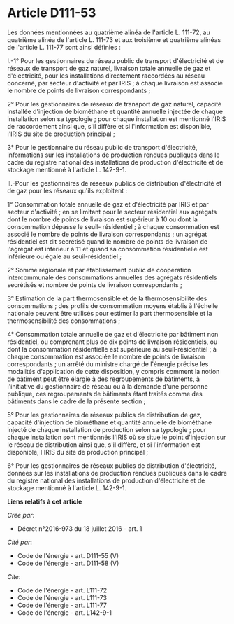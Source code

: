 # Article D111-53

Les données mentionnées au quatrième alinéa de l'article L. 111-72, au quatrième alinéa de l'article L. 111-73 et aux
troisième et quatrième alinéas de l'article L. 111-77 sont ainsi définies : 

I.-1° Pour les gestionnaires du réseau public de transport d'électricité et de réseaux de transport de gaz naturel, livraison
totale annuelle de gaz et d'électricité, pour les installations directement raccordées au réseau concerné, par secteur
d'activité et par IRIS ; à chaque livraison est associé le nombre de points de livraison correspondants ; 

2° Pour les gestionnaires de réseaux de transport de gaz naturel, capacité installée d'injection de biométhane et quantité
annuelle injectée de chaque installation selon sa typologie ; pour chaque installation est mentionné l'IRIS de raccordement
ainsi que, s'il diffère et si l'information est disponible, l'IRIS du site de production principal ; 

3° Pour le gestionnaire du réseau public de transport d'électricité, informations sur les installations de production rendues
publiques dans le cadre du registre national des installations de production d'électricité et de stockage mentionné à
l'article L. 142-9-1. 

II.-Pour les gestionnaires de réseaux publics de distribution d'électricité et de gaz pour les réseaux qu'ils exploitent : 

1° Consommation totale annuelle de gaz et d'électricité par IRIS et par secteur d'activité ; en se limitant pour le secteur
résidentiel aux agrégats dont le nombre de points de livraison est supérieur à 10 ou dont la consommation dépasse le seuil-
résidentiel ; à chaque consommation est associé le nombre de points de livraison correspondants ; un agrégat résidentiel est
dit secrétisé quand le nombre de points de livraison de l'agrégat est inférieur à 11 et quand sa consommation résidentielle
est inférieure ou égale au seuil-résidentiel ; 

2° Somme régionale et par établissement public de coopération intercommunale des consommations annuelles des agrégats
résidentiels secrétisés et nombre de points de livraison correspondants ; 

3° Estimation de la part thermosensible et de la thermosensibilité des consommations ; des profils de consommation moyens
établis à l'échelle nationale peuvent être utilisés pour estimer la part thermosensible et la thermosensibilité des
consommations ; 

4° Consommation totale annuelle de gaz et d'électricité par bâtiment non résidentiel, ou comprenant plus de dix points de
livraison résidentiels, ou dont la consommation résidentielle est supérieure au seuil-résidentiel ; à chaque consommation est
associée le nombre de points de livraison correspondants ; un arrêté du ministre chargé de l'énergie précise les modalités
d'application de cette disposition, y compris comment la notion de bâtiment peut être élargie à des regroupements de
bâtiments, à l'initiative du gestionnaire de réseau ou à la demande d'une personne publique, ces regroupements de bâtiments
étant traités comme des bâtiments dans le cadre de la présente section ; 

5° Pour les gestionnaires de réseaux publics de distribution de gaz, capacité d'injection de biométhane et quantité annuelle
de biométhane injecté de chaque installation de production selon sa typologie ; pour chaque installation sont mentionnés
l'IRIS où se situe le point d'injection sur le réseau de distribution ainsi que, s'il diffère, et si l'information est
disponible, l'IRIS du site de production principal ; 

6° Pour les gestionnaires de réseaux publics de distribution d'électricité, données sur les installations de production
rendues publiques dans le cadre du registre national des installations de production d'électricité et de stockage mentionné à
l'article L. 142-9-1.

**Liens relatifs à cet article**

_Créé par_:

  - Décret n°2016-973 du 18 juillet 2016 - art. 1

_Cité par_:

  - Code de l'énergie - art. D111-55 (V)
  - Code de l'énergie - art. D111-58 (V)

_Cite_:

  - Code de l'énergie - art. L111-72
  - Code de l'énergie - art. L111-73
  - Code de l'énergie - art. L111-77
  - Code de l'énergie - art. L142-9-1
